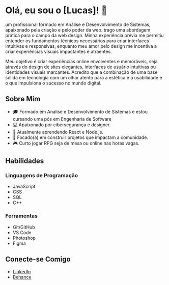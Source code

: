 # Olá, eu sou o [Lucas]! 👋

um profissional formado em Análise e Desenvolvimento de Sistemas, apaixonado pela criação e pelo poder da web. trago uma abordagem prática para o campo da web design. Minha experiência prévia me permitiu entender os fundamentos técnicos necessários para criar interfaces intuitivas e responsivas, enquanto meu amor pelo design me incentiva a criar experiências visuais impactantes e atraentes.  
  
Meu objetivo é criar experiências online envolventes e memoráveis, seja através do design de sites elegantes, interfaces de usuário intuitivas ou identidades visuais marcantes. Acredito que a combinação de uma base sólida em tecnologia com um olhar atento para a estética e a usabilidade é o que impulsiona o sucesso no mundo digital.

## Sobre Mim
- 🎓 Formado em Analise e Desenvolvimento de Sistemas e estou cursando uma pós em Engenharia de Software
- 💻 Apaixonado por cibersegurança e designer.
- 🌱 Atualmente aprendendo React e Node.js.
- 🚀 Focado(a) em construir projetos que impactam a comunidade.
- 🎮 Curto jogar RPG seja de mesa ou online nas horas vagas.

## Habilidades
### Linguagens de Programação
- JavaScript 
- CSS
- SQL
- C++

### Ferramentas
- Git/GitHub 
- VS Code 
- Photoshop
- Figma

## Conecte-se Comigo
- [LinkedIn](https://www.linkedin.com/in/lucas-0liveira-dev/)
- [Behance](https://www.behance.net/lucasoliveira74/projects)